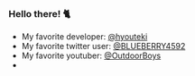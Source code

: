 ### Hello there! 🐈

<!--
**ankitkat042/ankitkat042** is a ✨ _special_ ✨ repository because its `README.md` (this file) appears on your GitHub profile.

Here are some ideas to get you started:

- 🔭 I’m currently working on ...
- 🌱 I’m currently learning ...
- 👯 I’m looking to collaborate on ...
- 🤔 I’m looking for help with ...
- 💬 Ask me about ...
- 📫 How to reach me: ...
- 😄 Pronouns: ...
- ⚡ Fun fact: ...
-->
- My favorite developer: [@hyouteki](https://github.com/hyouteki)
- My favorite twitter user: [@BLUEBERRY4592](https://twitter.com/BLUEBERRY4592)
- My favorite youtuber: [@OutdoorBoys](https://www.youtube.com/@OutdoorBoys) 
- 

